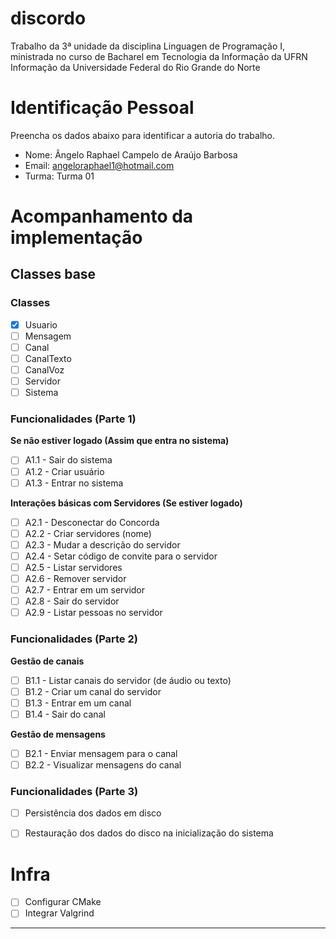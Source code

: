# discordo
Trabalho da 3ª unidade da disciplina Linguagen de Programação I, ministrada no curso de Bacharel em Tecnologia da Informação da UFRN Informação da Universidade Federal do Rio Grande do Norte 

# Identificação Pessoal

Preencha os dados abaixo para identificar a autoria do trabalho.

- Nome: Ângelo Raphael Campelo de Araújo Barbosa
- Email: angeloraphael1@hotmail.com
- Turma: Turma 01

# Acompanhamento da implementação

## Classes base 

### Classes
- [X] Usuario
- [ ] Mensagem
- [ ] Canal 
- [ ] CanalTexto
- [ ] CanalVoz
- [ ] Servidor
- [ ] Sistema

### Funcionalidades (Parte 1)

**Se não estiver logado (Assim que entra no sistema)**

- [ ] A1.1 - Sair do sistema
- [ ] A1.2 - Criar usuário
- [ ] A1.3 - Entrar no sistema

**Interações básicas com Servidores (Se estiver logado)**

- [ ] A2.1 - Desconectar do Concorda
- [ ] A2.2 - Criar servidores (nome)
- [ ] A2.3 - Mudar a descrição do servidor
- [ ] A2.4 - Setar código de convite para o servidor
- [ ] A2.5 - Listar servidores
- [ ] A2.6 - Remover servidor
- [ ] A2.7 - Entrar em um servidor
- [ ] A2.8 - Sair do servidor
- [ ] A2.9 - Listar pessoas no servidor

### Funcionalidades (Parte 2)

**Gestão de canais**

- [ ] B1.1 - Listar canais do servidor (de áudio ou texto)
- [ ] B1.2 - Criar um canal do servidor 
- [ ] B1.3 - Entrar em um canal
- [ ] B1.4 - Sair do canal

**Gestão de mensagens**

- [ ] B2.1 - Enviar mensagem para o canal
- [ ] B2.2 - Visualizar mensagens do canal

### Funcionalidades (Parte 3)

- [ ] Persistência dos dados em disco
- [ ] Restauração dos dados do disco na inicialização do sistema


# Infra

- [ ] Configurar CMake
- [ ] Integrar Valgrind 

--------

